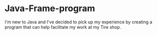 # Java-Frame-program
I'm new to Java and I've decided to pick up my experience by creating a program that can help facilitate my work at my Tire shop.

